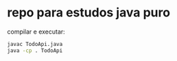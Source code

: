 # repo para estudos java puro


compilar e executar:

```bash
javac TodoApi.java
java -cp . TodoApi
